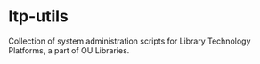 ltp-utils
=========
Collection of system administration scripts for Library Technology Platforms, a part of OU Libraries.
